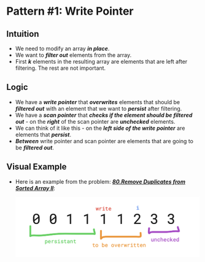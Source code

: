 # Pattern #1: Write Pointer

## Intuition

- We need to modify an array ***in place***.
- We want to ***filter out*** elements from the array.
- First ***k*** elements in the resulting array are elements that are left after filtering. The rest are not important.

## Logic

- We have a ***write pointer*** that ***overwrites*** elements that should be ***filtered out*** with an element that we want to ***persist*** after filtering.
- We have a ***scan pointer*** that ***checks if the element should be filtered out*** - on the ***right*** of the scan pointer are ***unchecked*** elements.
- We can think of it like this - on the ***left side of the write pointer*** are elements that ***persist***.
- ***Between*** write pointer and scan pointer are elements that are going to be ***filtered out***.

## Visual Example 

- Here is an example from the problem: [***80.Remove Duplicates from Sorted Array II***](https://leetcode.com/problems/remove-duplicates-from-sorted-array-ii/):

    ![RemoveDuplicates](images/RemoveDuplicates.png)
